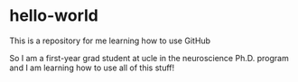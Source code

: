 # hello-world
This is a repository for me learning how to use GitHub 

So I am a first-year grad student at ucle in the neuroscience Ph.D. program and I am learning how to use all of this stuff! 
